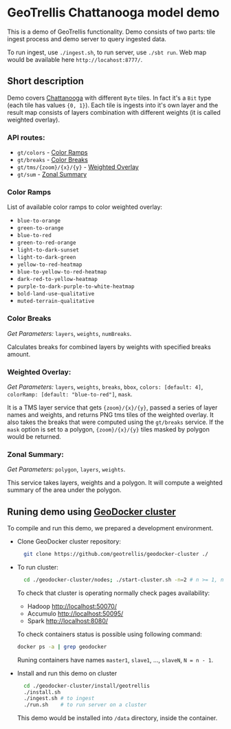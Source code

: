 # GeoTrellis Chattanooga model demo 

This is a demo of GeoTrellis functionality. Demo consists of two parts: tile ingest process and demo server to query ingested data.

To run ingest, use `./ingest.sh`, to run server, use `./sbt run`. Web map would be available here `http://locahost:8777/`. 

## Short description

Demo covers [Chattanooga](https://goo.gl/S2qPCO) with different `Byte` tiles. In fact it's a `Bit` type (each tile has values `{0, 1}`). 
Each tile is ingests into it's own layer and the result map consists of layers combination with different weights (it is called weighted overlay).  

### API routes:

* `gt/colors`             - [Color Ramps](#color-ramps)
* `gt/breaks`             - [Color Breaks](#color-breaks)
* `gt/tms/{zoom}/{x}/{y}` - [Weighted Overlay](#weighted-overlay)
* `gt/sum`                - [Zonal Summary](#zonal-summary)

### Color Ramps

List of available color ramps to color weighted overlay: 
 
* `blue-to-orange`
* `green-to-orange`
* `blue-to-red`
* `green-to-red-orange`
* `light-to-dark-sunset`
* `light-to-dark-green`
* `yellow-to-red-heatmap`
* `blue-to-yellow-to-red-heatmap`
* `dark-red-to-yellow-heatmap`
* `purple-to-dark-purple-to-white-heatmap`
* `bold-land-use-qualitative`
* `muted-terrain-qualitative`

### Color Breaks

*Get Parameters:* `layers`, `weights`, `numBreaks`.

Calculates breaks for combined layers by weights with specified breaks amount.

### Weighted Overlay:

*Get Parameters:* `layers`, `weights`, `breaks`, `bbox`, `colors: [default: 4]`, `colorRamp: [default: "blue-to-red"]`, `mask`.

It is a TMS layer service that gets `{zoom}/{x}/{y}`, passed a series of layer names and weights, and returns PNG tms tiles of the weighted overlay. 
It also takes the breaks that were computed using the `gt/breaks` service. 
If the `mask` option is set to a polygon, `{zoom}/{x}/{y}` tiles masked by polygon would be returned.

### Zonal Summary:

*Get Parameters:* `polygon`, `layers`, `weights`.

This service takes layers, weights and a polygon. 
It will compute a weighted summary of the area under the polygon.

## Runing demo using [GeoDocker cluster](https://github.com/geotrellis/geodocker-cluster)

To compile and run this demo, we prepared a development environment. 

* Clone GeoDocker cluster repository: 
  ```bash
    git clone https://github.com/geotrellis/geodocker-cluster ./
  ```

* To run cluster:
  ```bash
    cd ./geodocker-cluster/nodes; ./start-cluster.sh -n=2 # n >= 1, nodes amount
  ```
  
  To check that cluster is operating normally check pages availability: 
  * Hadoop [http://localhost:50070/](http://localhost:50070/)
  * Accumulo [http://localhost:50095/](http://localhost:50095/)
  * Spark [http://localhost:8080/](http://localhost:8080/)
  
  To check containers status is possible using following command:

  ```bash
  docker ps -a | grep geodocker 
  ```
  Runing containers have names `master1`, `slave1`, ..., `slaveN`, `N = n - 1`.
  
* Install and run this demo on cluster
  ```bash
    cd ./geodocker-cluster/install/geotrellis
    ./install.sh
    ./ingest.sh # to ingest
    ./run.sh    # to run server on a cluster
  ```

  This demo would be installed into `/data` directory, inside the container.
